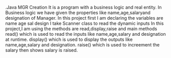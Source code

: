 .Java MGR Creation
It is a program with a business logic and real entity.
In Business logic we have given the properties like name,age,salaryand designation of Manager.
In this project first I am declaring the  variables are name age  sal design
I take Scanner class to read the dynamic inputs
In this project,I am using the methods are read,display,raise and main methods
read() which is used to read the inputs like name,age,salary and designation at runtime.
display() which is used to display the outputs like name,age,salary and designation.
raise() which is used to increement  the salary then shows salary is raised.


